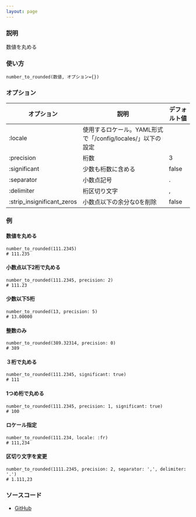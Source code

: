 ```yaml
---
layout: page
---
```


### 説明

数値を丸める

### 使い方

    number_to_rounded(数値, オプション={})

### オプション

| オプション                 | 説明                                                       | デフォルト値 |
| -------------------------- | ---------------------------------------------------------- | ------------ |
| :locale                    | 使用するロケール。YAML形式で「/config/locales/」以下の設定 |              |
| :precision                 | 桁数                                                       | 3            |
| :significant               | 少数も桁数に含める                                         | false        |
| :separator                 | 小数点記号                                                 | .            |
| :delimiter                 | 桁区切り文字                                               | ,            |
| :strip_insignificant_zeros | 小数点以下の余分な0を削除                                  | false        |

### 例

#### 数値を丸める

    number_to_rounded(111.2345)
    # 111.235

#### 小数点以下2桁で丸める

    number_to_rounded(111.2345, precision: 2)
    # 111.23

#### 少数以下5桁

    number_to_rounded(13, precision: 5)
    # 13.00000

#### 整数のみ

    number_to_rounded(389.32314, precision: 0)
    # 389

#### ３桁で丸める

    number_to_rounded(111.2345, significant: true)
    # 111

#### 1つめ桁で丸める

    number_to_rounded(111.2345, precision: 1, significant: true)
    # 100

#### ロケール指定

    number_to_rounded(111.234, locale: :fr)
    # 111,234

#### 区切り文字を変更

    number_to_rounded(1111.2345, precision: 2, separator: ',', delimiter: '.')
    # 1.111,23

### ソースコード

- [GitHub](https://github.com/rails/rails/blob/984c3ef2775781d47efa9f541ce570daa2434a80/activesupport/lib/active_support/number_helper.rb#L236)
